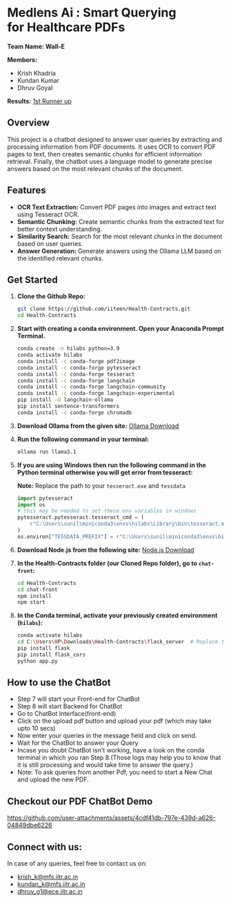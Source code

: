# Medlens Ai : Smart Querying for Healthcare PDFs

**Team Name: Wall-E**

**Members:**
- Krish Khadria
- Kundan Kumar
- Dhruv Goyal

**Results:** [1st Runner up](https://www.instagram.com/p/DA8bTZGPkVU/?img_index=1)

## Overview

This project is a chatbot designed to answer user queries by extracting and processing information from PDF documents. It uses OCR to convert PDF pages to text, then creates semantic chunks for efficient information retrieval. Finally, the chatbot uses a language model to generate precise answers based on the most relevant chunks of the document.

## Features

- **OCR Text Extraction:** Convert PDF pages into images and extract text using Tesseract OCR.
- **Semantic Chunking:** Create semantic chunks from the extracted text for better context understanding.
- **Similarity Search:** Search for the most relevant chunks in the document based on user queries.
- **Answer Generation:** Generate answers using the Ollama LLM based on the identified relevant chunks.

## Get Started

1. **Clone the Github Repo:**
    ```bash
    git clone https://github.com/iiteen/Health-Contracts.git
    cd Health-Contracts
    ```

2. **Start with creating a conda environment. Open your Anaconda Prompt Terminal.**
    ```bash
    conda create -n hilabs python=3.9
    conda activate hilabs
    conda install -c conda-forge pdf2image
    conda install -c conda-forge pytesseract
    conda install -c conda-forge tesseract
    conda install -c conda-forge langchain
    conda install -c conda-forge langchain-community
    conda install -c conda-forge langchain-experimental
    pip install -U langchain-ollama
    pip install sentence-transformers
    conda install -c conda-forge chromadb
    ```

3. **Download Ollama from the given site:**
    [Ollama Download](https://ollama.com/download/windows)

4. **Run the following command in your terminal:**
    ```bash
    ollama run llama3.1
    ```

5. **If you are using Windows then run the following command in the Python terminal otherwise you will get error from tesseract:**

    **Note:** Replace the path to your `tesseract.exe` and `tessdata`
    ```python
    import pytesseract
    import os
    # this may be needed to set these env variables in windows
    pytesseract.pytesseract.tesseract_cmd = (
        r"C:\Users\sunil\miniconda3\envs\hilabs\Library\bin\tesseract.exe"
    )
    os.environ["TESSDATA_PREFIX"] = r"C:\Users\sunil\miniconda3\envs\hilabs\share\tessdata"
    ```

6. **Download Node.js from the following site:**
    [Node.js Download](https://nodejs.org/en)

7. **In the Health-Contracts folder (our Cloned Repo folder), go to `chat-front`:**
    ```bash
    cd Health-Contracts
    cd chat-front
    npm install
    npm start
    ```

8. **In the Conda terminal, activate your previously created environment (`hilabs`):**
    ```bash
    conda activate hilabs
    cd C:\Users\HP\Downloads\Health-Contracts\flask_server  # Replace this with your path of flask_server folder present in our cloned repo
    pip install flask
    pip install flask_cors
    python app.py
    ```

## How to use the ChatBot
- Step 7 will start your Front-end for ChatBot
- Step 8 will start Backend for ChatBot
- Go to ChatBot Interface(front-end) 
- Click on the upload pdf button and upload your pdf (which may take upto 10 secs)
- Now enter your queries in the message field and click on send.
- Wait for the ChatBot to answer your Query
- Incase you doubt ChatBot isn't working, have a look on the conda terminal in which you ran Step 8.(Those logs may help you to know that it is still processing and would take time to answer the query.)
- Note: To ask queries from another Pdf, you need to start a New Chat and upload the new PDF.

## Checkout our PDF ChatBot Demo

https://github.com/user-attachments/assets/4cdf41db-797e-439d-a626-04849dbe6226


## Connect with us:
In case of any queries, feel free to contact us on:
- krish_k@mfs.iitr.ac.in
- kundan_k@mfs.iitr.ac.in
- dhruv_g1@ece.iitr.ac.in 
